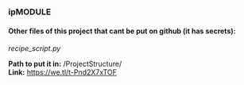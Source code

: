 ### ipMODULE

#### Other files of this project that cant be put on github (it has secrets):

<i> recipe_script.py </i>
<br>

<b>Path to put it in:</b> /ProjectStructure/ 
<br>
<b>Link:</b> https://we.tl/t-Pnd2X7xTOF
